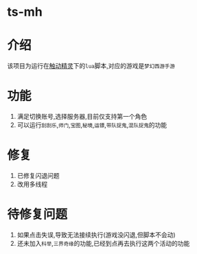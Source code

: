 # ts-mh
# 介绍
该项目为运行在[触动精灵](https://www.touchsprite.com/)下的`lua`脚本,对应的游戏是`梦幻西游手游`
# 功能
1. 满足切换账号,选择服务器,目前仅支持第一个角色
2. 可以运行`刮刮乐`,`师门`,`宝图`,`秘境`,`运镖`,`带队捉鬼`,`混队捉鬼`的功能

# 修复
1. 已修复闪退问题
2. 改用多线程

# 待修复问题
1. 如果点击失误,导致无法接续执行(游戏没闪退,但脚本不会动)
2. 还未加入`科举`,`三界奇缘`的功能,已经到点再去执行这两个活动的功能
